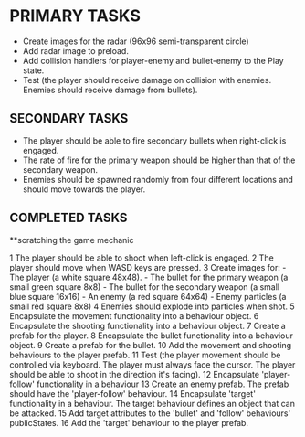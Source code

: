PRIMARY TASKS
=============================================================================

+ Create images for the radar (96x96 semi-transparent circle)
+ Add radar image to preload.
+ Add collision handlers for player-enemy and bullet-enemy to the Play state.
+ Test (the player should receive damage on collision with enemies. Enemies should receive damage from bullets).


SECONDARY TASKS
-------------------------------------------------------------------------------------------
+ The player should be able to fire secondary bullets when right-click is engaged.
+ The rate of fire for the primary weapon should be higher than that of the secondary weapon.
+ Enemies should be spawned randomly from four different locations and should move towards the player.




## COMPLETED TASKS ##

**scratching the game mechanic

1 The player should be able to shoot when left-click is engaged.
2 The player should move when WASD keys are pressed.
3 Create images for:
    - The player (a white square 48x48).
    - The bullet for the primary weapon (a small green square 8x8)
    - The bullet for the secondary weapon (a small blue square 16x16)
    - An enemy (a red square 64x64)
    - Enemy particles (a small red square 8x8)
4 Enemies should explode into particles when shot.
5 Encapsulate the movement functionality into a behaviour object.
6 Encapsulate the shooting functionality into a behaviour object.
7 Create a prefab for the player.
8 Encapsulate the bullet functionality into a behaviour object.
9 Create a prefab for the bullet.
10 Add the movement and shooting behaviours to the player prefab.
11 Test (the player movement should be controlled via keyboard. The player must always face the cursor. The player should be able to shoot in the direction it's facing).
12 Encapsulate 'player-follow' functionality in a behaviour
13 Create an enemy prefab. The prefab should have the 'player-follow' behaviour.
14 Encapsulate 'target' functionality in a behaviour. The target  behaviour defines an object that can be attacked.
15 Add target attributes to the 'bullet' and 'follow' behaviours' publicStates.
16 Add the 'target' behaviour to the player prefab.
